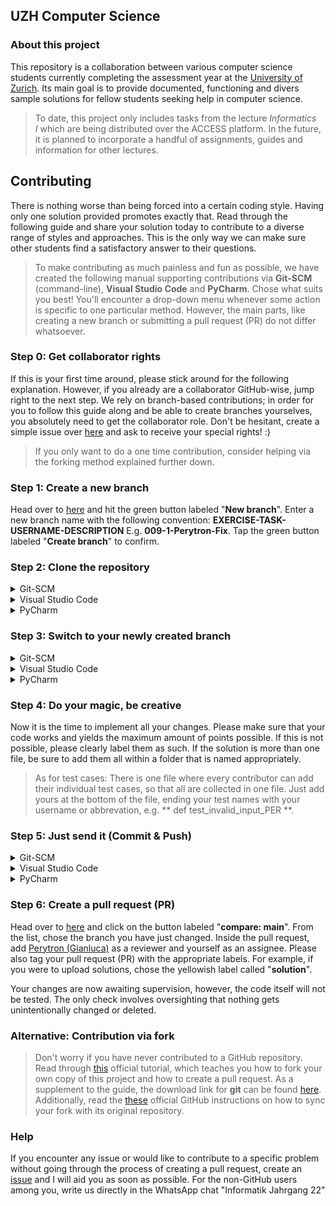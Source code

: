 ## UZH Computer Science

### About this project

This repository is a collaboration between various computer science students currently completing the assessment year at the [University of Zurich](https://www.oec.uzh.ch/en/studies/bachelor/it.html). Its main goal is to provide documented, functioning and divers sample solutions for fellow students seeking help in computer science.

> To date, this project only includes tasks from the lecture _Informatics I_ which are being distributed over the ACCESS platform. In the future, it is planned to incorporate a handful of assignments, guides and information for other lectures.


## Contributing
There is nothing worse than being forced into a certain coding style. Having only one solution provided promotes exactly that. Read through the following guide and share your solution today to contribute to a diverse range of styles and approaches. This is the only way we can make sure other students find a satisfactory answer to their questions.

> To make contributing as much painless and fun as possible, we have created the following manual supporting contributions via **Git-SCM** (command-line), **Visual Studio Code** and **PyCharm**. Chose what suits you best! You'll encounter a drop-down menu whenever some action is specific to one particular method. However, the main parts, like creating a new branch or submitting a pull request (PR) do not differ whatsoever.

### Step 0: Get collaborator rights

If this is your first time around, please stick around for the following explanation. However, if you already are a collaborator GitHub-wise, jump right to the next step. We rely on branch-based contributions; in order for you to follow this guide along and be able to create branches yourselves, you absolutely need to get the collaborator role. Don't be hesitant, create a simple issue over [here](https://github.com/Perytron/UZH/issues) and ask to receive your special rights! :)

> If you only want to do a one time contribution, consider helping via the forking method explained further down.

### Step 1: Create a new branch
Head over to [here](https://github.com/Perytron/UZH/branches) and hit the green button labeled "**New branch**". Enter a new branch name with the following convention: **EXERCISE-TASK-USERNAME-DESCRIPTION** E.g. **009-1-Perytron-Fix**. Tap the green button labeled "**Create branch**" to confirm.

### Step 2: Clone the repository
<details><summary>Git-SCM</summary>

Open your git-enabled terminal of choice in whatever local directory you want the repository to be stored. Execute the following command:
```
git clone https://github.com/Perytron/UZH.git
```

</details>

<details><summary>Visual Studio Code</summary>

Open up Visual Studio Code and either hit **Ctrl+Shift+G** or navigate to the left-most toolbar and click onto the icon that looks like a branch _(third icon underneath the Visual Studio Code logo)_. Click onto the button labeled "**Clone Repository**". Copy the following line and paste it into the search bar that has just popped up in Visual Studio Code.
```
https://github.com/Perytron/UZH.git
```
Chose whatever local directory you want the repository to be stored. Visual Studio Code will ask you whether you want to open the repository, confirm by clicking onto "**Open**".

</details>

<details><summary>PyCharm</summary>

WIP

</details>

### Step 3: Switch to your newly created branch
<details><summary>Git-SCM</summary>

Copy the following statements by tapping the copy button on the right-hand side of the code box and paste them into your git-enabled terminal of choice. Be sure to change **BRANCH_NAME** to your name defined in step 1, for example **git checkout 009-1-Perytron-Fix**. You can safely paste the whole code block into the terminal, it will only execute the first two statements automatically.
> Please make sure to execute the commands inside the locally cloned repository folder
```
git checkout main
git fetch --all
git checkout BRANCH_NAME
```

</details>
<details><summary>Visual Studio Code</summary>

The following step is very important because if you do not perform it, you would commit your local changes to the **main** branch directly. Like you have done in step two, navigate to the **Source Control** tab again within Visual Studio Code.

Firstly, inside the **Source Control** tab, click onto the menu labeled "**...**" and choose "**Fetch**" to let Visual Studio Code discover your freshly created branch. Next off, again opening the menu labeled "**...**", choose "**Checkout to...**". The search bar will pop up; click onto the branch you have created in step one. It will appear in the form of "**origin/BRANCH_NAME**", in our example this would be: "**origin/009-1-Perytron-Fix**".

</details>
<details><summary>PyCharm</summary>

Inside your PyCharm you have to perform the following actions:
```
1. Open your cloned repository folder
2. Tap on Git on the bottom left. A window should appear with branches to the left, commit history in the middle and commit details to the right.
3. After move to the top bar and select "Git" > "fetch"
4. After fetching successfully you should be up-to-date.
5. Your newly on GitHub created branch should be visible under "Remote" > "origin"
6. Right-click on your branch and select checkout.
7. Now your head is on the right branch.
```

</details>

### Step 4: Do your magic, be creative
Now it is the time to implement all your changes. Please make sure that your code works and yields the maximum amount of points possible. If this is not possible, please clearly label them as such. If the solution is more than one file, be sure to add them all within a folder that is named appropriately.

> As for test cases: There is one file where every contributor can add their individual test cases, so that all are collected in one file. Just add yours at the bottom of the file, ending your test names with your username or abbrevation, e.g. ** def test_invalid_input_PER **. 

### Step 5: Just send it (Commit & Push)
<details><summary>Git-SCM</summary>

To track, stage and commit your changes, you will have to copy and paste the following commands into your git-enabled terminal of choice. Please change **COMMIT_MESSAGE** and **ADDITIONAL_DESCRIPTION** to something meaningful, e.g. **git commit -m "E10 T1 fix" -m "Fix typo in main function"**. Be sure to follow the convention of starting the sentence with a capital letter. Don't forget to include the quotation marks (").
```
git add .
git commit -m "COMMIT_MESSAGE" -m "ADDITIONAL_DESCRIPTION"
```
Like in step 2, change the **BRANCH_NAME** to your name defined in step 1.
```
git push origin BRANCH_NAME
```

</details>
<details><summary>Visual Studio Code</summary>

Open the **Source Control** panel again like you have previously done in step two and three. However, this time, you will not be using the menu labeled "**...**". Instead, above the button labeled "**Commit**", enter a short but meaningful summary; tell us what you have changed. Be sure to follow the convention of starting the sentence with a capital letter. If you need over 50 characters, Visual Studio Code tells you that the message will be cut off on GitHub: Consider shortening it or adding a line break, which will appear as an additional description on GitHub.

If you are satisfied with your commit message, tap onto the downwards pointing arrow on the right-hand side of the button labeled "**Commit**". Chose "**Commit & Push**" to upload your changes to GitHub.

</details>
<details><summary>PyCharm</summary>

After you coded your solution inside PyCharm or manually copied your solution files to your local repository folder, PyCharm should automatically recognise your changes.

> Please follow the correct folder structure laid out in our guidelines on GitHub otherwise your PR might get rejected.

In order to upload your changes you have to do the following steps:

```
1. On the left of your screen select "Commit"
2. If you see your solution files under the "Unversioned Files" tab, you have to right click on them and select "Add to VCS" (Version Control System)
 !!! Be sure to only add the actual solution files, not for example .gitignore or xml files. !!!
3. If your files are under the "Changes" tab, checkbox them.
4. Beneight write a logical commit message like, "Add 10.2 solution"
5. Click "Commit and Push" and "Push" again in the popup.
```

If the push was successful you should see your commit on GitHub but remember look under your branch.
 

</details>

### Step 6: Create a pull request (PR)
Head over to [here](https://github.com/Perytron/UZH/compare/) and click on the button labeled "**compare: main**". From the list, chose the branch you have just changed. Inside the pull request, add [Perytron (Gianluca)](https://github.com/Perytron) as a reviewer and yourself as an assignee. Please also tag your pull request (PR) with the appropriate labels. For example, if you were to upload solutions, chose the yellowish label called "**solution**". 

Your changes are now awaiting supervision, however, the code itself will not be tested. The only check involves oversighting that nothing gets unintentionally changed or deleted.


### Alternative: Contribution via fork
> Don't worry if you have never contributed to a GitHub repository. Read through [this](https://docs.github.com/en/get-started/quickstart/contributing-to-projects) official tutorial, which teaches you how to fork your own copy of this project and how to create a pull request. As a supplement to the guide, the download link for **git** can be found [here](https://git-scm.com/downloads). Additionally, read the [these](https://docs.github.com/en/pull-requests/collaborating-with-pull-requests/working-with-forks/syncing-a-fork) official GitHub instructions on how to sync your fork with its original repository.


### Help
If you encounter any issue or would like to contribute to a specific problem without going through the process of creating a pull request, create an [issue](https://github.com/Perytron/UZH/issues) and I will aid you as soon as possible. For the non-GitHub users among you, write us directly in the WhatsApp chat "Informatik Jahrgang 22"
